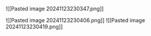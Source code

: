 ![[Pasted image 20241123230347.png]]

![[Pasted image 20241123230406.png]]
![[Pasted image 20241123230419.png]]
